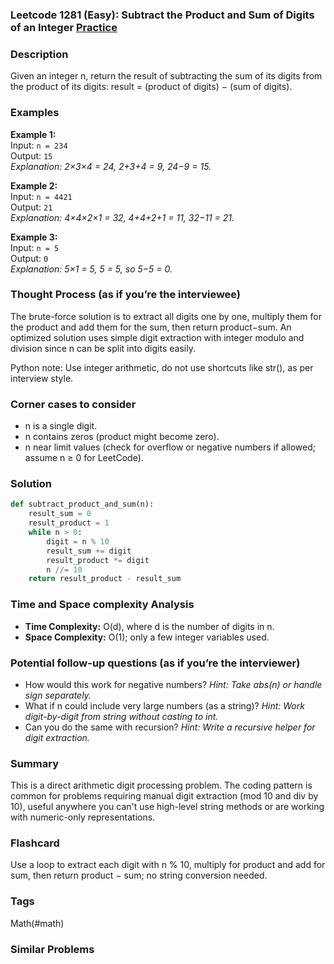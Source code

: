 ### Leetcode 1281 (Easy): Subtract the Product and Sum of Digits of an Integer [Practice](https://leetcode.com/problems/subtract-the-product-and-sum-of-digits-of-an-integer)

### Description  
Given an integer n, return the result of subtracting the sum of its digits from the product of its digits: result = (product of digits) − (sum of digits).

### Examples  
**Example 1:**  
Input: `n = 234`  
Output: `15`  
*Explanation: 2×3×4 = 24, 2+3+4 = 9, 24−9 = 15.*

**Example 2:**  
Input: `n = 4421`  
Output: `21`  
*Explanation: 4×4×2×1 = 32, 4+4+2+1 = 11, 32−11 = 21.*

**Example 3:**  
Input: `n = 5`  
Output: `0`  
*Explanation: 5×1 = 5, 5 = 5, so 5−5 = 0.*


### Thought Process (as if you’re the interviewee)  
The brute-force solution is to extract all digits one by one, multiply them for the product and add them for the sum, then return product−sum. An optimized solution uses simple digit extraction with integer modulo and division since n can be split into digits easily.

Python note: Use integer arithmetic, do not use shortcuts like str(), as per interview style.


### Corner cases to consider  
- n is a single digit.
- n contains zeros (product might become zero).
- n near limit values (check for overflow or negative numbers if allowed; assume n ≥ 0 for LeetCode).


### Solution

```python
def subtract_product_and_sum(n):
    result_sum = 0
    result_product = 1
    while n > 0:
        digit = n % 10
        result_sum += digit
        result_product *= digit
        n //= 10
    return result_product - result_sum
```

### Time and Space complexity Analysis  

- **Time Complexity:** O(d), where d is the number of digits in n.
- **Space Complexity:** O(1); only a few integer variables used.


### Potential follow-up questions (as if you’re the interviewer)  

- How would this work for negative numbers?
  *Hint: Take abs(n) or handle sign separately.*
- What if n could include very large numbers (as a string)?
  *Hint: Work digit-by-digit from string without casting to int.*
- Can you do the same with recursion?
  *Hint: Write a recursive helper for digit extraction.*

### Summary
This is a direct arithmetic digit processing problem. The coding pattern is common for problems requiring manual digit extraction (mod 10 and div by 10), useful anywhere you can't use high-level string methods or are working with numeric-only representations.


### Flashcard
Use a loop to extract each digit with n % 10, multiply for product and add for sum, then return product − sum; no string conversion needed.

### Tags
Math(#math)

### Similar Problems
